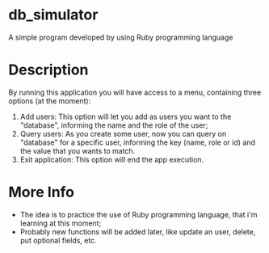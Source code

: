 # db_simulator
A simple program developed by using Ruby programming language

# Description
By running this application you will have access to a menu,
containing three options (at the moment):
1) Add users: This option will let you add as users you want to the "database",
informing the name and the role of the user;
2) Query users: As you create some user, now you can query on "database" for a specific
user, informing the key (name, role or id) and the value that you wants to match.
3) Exit application: This option will end the app execution.

# More Info
- The idea is to practice the use of Ruby programming language, that i'm learning at this moment;
- Probably new functions will be added later, like update an user, delete, put optional fields, etc.

